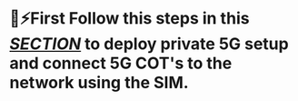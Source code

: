 # 🤠⚡First Follow this steps in this [*SECTION*](../Private%5G%Setup%Guide) to deploy private 5G setup and connect 5G COT's to the network using the SIM.



